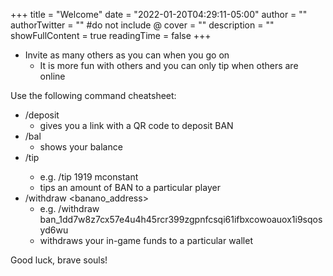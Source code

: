 +++
title = "Welcome"
date = "2022-01-20T04:29:11-05:00"
author = ""
authorTwitter = "" #do not include @
cover = ""
description = ""
showFullContent = true
readingTime = false
+++

- Invite as many others as you can when you go on
  - It is more fun with others and you can only tip when others are online

Use the following command cheatsheet:
- /deposit
  - gives you a link with a QR code to deposit BAN
- /bal
  - shows your balance
- /tip <amount> <player>
  - e.g. /tip 1919 mconstant
  - tips an amount of BAN to a particular player
- /withdraw <banano_address>
  - e.g. /withdraw ban_1dd7w8z7cx57e4u4h45rcr399zgpnfcsqi61ifbxcowoauox1i9sqosyd6wu
  - withdraws your in-game funds to a particular wallet

Good luck, brave souls!

